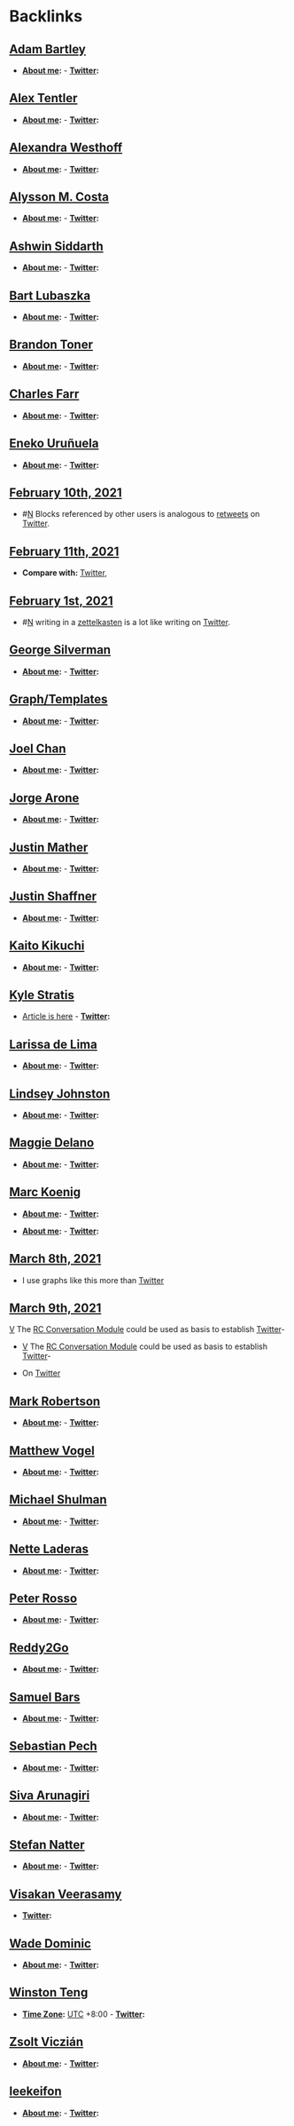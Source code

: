 
# Backlinks
## [Adam Bartley](<Adam Bartley.md>)
- **[About me](<About me.md>):**
        - **[Twitter](<Twitter.md>):**

## [Alex Tentler](<Alex Tentler.md>)
- **[About me](<About me.md>):**
        - **[Twitter](<Twitter.md>):**

## [Alexandra Westhoff](<Alexandra Westhoff.md>)
- **[About me](<About me.md>):**
        - **[Twitter](<Twitter.md>):**

## [Alysson M. Costa](<Alysson M. Costa.md>)
- **[About me](<About me.md>):** 
        - **[Twitter](<Twitter.md>):**

## [Ashwin Siddarth](<Ashwin Siddarth.md>)
- **[About me](<About me.md>):**
        - **[Twitter](<Twitter.md>):**

## [Bart Lubaszka](<Bart Lubaszka.md>)
- **[About me](<About me.md>):** 
        - **[Twitter](<Twitter.md>):**

## [Brandon Toner](<Brandon Toner.md>)
- **[About me](<About me.md>):**
        - **[Twitter](<Twitter.md>):**

## [Charles Farr](<Charles Farr.md>)
- **[About me](<About me.md>):**
        - **[Twitter](<Twitter.md>):**

## [Eneko Uruñuela](<Eneko Uruñuela.md>)
- **[About me](<About me.md>):**
        - **[Twitter](<Twitter.md>):**

## [February 10th, 2021](<February 10th, 2021.md>)
- #[N](<N.md>) Blocks referenced by other users is analogous to [retweets](<retweets.md>) on [Twitter](<Twitter.md>).

## [February 11th, 2021](<February 11th, 2021.md>)
- **Compare with:** [Twitter](<Twitter.md>),

## [February 1st, 2021](<February 1st, 2021.md>)
- #[N](<N.md>) writing in a [zettelkasten](<zettelkasten.md>) is a lot like writing on [Twitter](<Twitter.md>).

## [George Silverman](<George Silverman.md>)
- **[About me](<About me.md>):**
        - **[Twitter](<Twitter.md>):**

## [Graph/Templates](<Graph/Templates.md>)
- **[About me](<About me.md>):**
                    - **[Twitter](<Twitter.md>):**

## [Joel Chan](<Joel Chan.md>)
- **[About me](<About me.md>):**
        - **[Twitter](<Twitter.md>):**

## [Jorge Arone](<Jorge Arone.md>)
- **[About me](<About me.md>):**
        - **[Twitter](<Twitter.md>):**

## [Justin Mather](<Justin Mather.md>)
- **[About me](<About me.md>):**
        - **[Twitter](<Twitter.md>):**

## [Justin Shaffner](<Justin Shaffner.md>)
- **[About me](<About me.md>):**
        - **[Twitter](<Twitter.md>):**

## [Kaito Kikuchi](<Kaito Kikuchi.md>)
- **[About me](<About me.md>):**
        - **[Twitter](<Twitter.md>):**

## [Kyle Stratis](<Kyle Stratis.md>)
- [Article is here](https://www.kylestratis.com/post/introducing-roamlab-a-framework-for-building-community-labs)
        - **[Twitter](<Twitter.md>):**

## [Larissa de Lima](<Larissa de Lima.md>)
- **[About me](<About me.md>):**
        - **[Twitter](<Twitter.md>):**

## [Lindsey Johnston](<Lindsey Johnston.md>)
- **[About me](<About me.md>):**
        - **[Twitter](<Twitter.md>):**

## [Maggie Delano](<Maggie Delano.md>)
- **[About me](<About me.md>):**
        - **[Twitter](<Twitter.md>):**

## [Marc Koenig](<Marc Koenig.md>)
- **[About me](<About me.md>):**
        - **[Twitter](<Twitter.md>):**

- **[About me](<About me.md>):**
        - **[Twitter](<Twitter.md>):**

## [March 8th, 2021](<March 8th, 2021.md>)
- I use graphs like this more than [Twitter](<Twitter.md>)

## [March 9th, 2021](<March 9th, 2021.md>)
[V](<V.md>) The [RC Conversation Module](<RC Conversation Module.md>) could be used as basis to establish [Twitter](<Twitter.md>)-

- [V](<V.md>) The [RC Conversation Module](<RC Conversation Module.md>) could be used as basis to establish [Twitter](<Twitter.md>)-

- On [Twitter](<Twitter.md>)

## [Mark Robertson](<Mark Robertson.md>)
- **[About me](<About me.md>):** 
        - **[Twitter](<Twitter.md>):**

## [Matthew Vogel](<Matthew Vogel.md>)
- **[About me](<About me.md>):**
        - **[Twitter](<Twitter.md>):**

## [Michael Shulman](<Michael Shulman.md>)
- **[About me](<About me.md>):**
        - **[Twitter](<Twitter.md>):**

## [Nette Laderas](<Nette Laderas.md>)
- **[About me](<About me.md>):**
        - **[Twitter](<Twitter.md>):**

## [Peter Rosso](<Peter Rosso.md>)
- **[About me](<About me.md>):**
        - **[Twitter](<Twitter.md>):**

## [Reddy2Go](<Reddy2Go.md>)
- **[About me](<About me.md>):**
        - **[Twitter](<Twitter.md>):**

## [Samuel Bars](<Samuel Bars.md>)
- **[About me](<About me.md>):**
        - **[Twitter](<Twitter.md>):**

## [Sebastian Pech](<Sebastian Pech.md>)
- **[About me](<About me.md>):**
        - **[Twitter](<Twitter.md>):**

## [Siva Arunagiri](<Siva Arunagiri.md>)
- **[About me](<About me.md>):**
        - **[Twitter](<Twitter.md>):**

## [Stefan Natter](<Stefan Natter.md>)
- **[About me](<About me.md>):** 
        - **[Twitter](<Twitter.md>):**

## [Visakan Veerasamy](<Visakan Veerasamy.md>)
- **[Twitter](<Twitter.md>):**

## [Wade Dominic](<Wade Dominic.md>)
- **[About me](<About me.md>):**
        - **[Twitter](<Twitter.md>):**

## [Winston Teng](<Winston Teng.md>)
- **[Time Zone](<Time Zone.md>):**  [UTC](<UTC.md>) +8:00
        - **[Twitter](<Twitter.md>):**

## [Zsolt Viczián](<Zsolt Viczián.md>)
- **[About me](<About me.md>):**
        - **[Twitter](<Twitter.md>):**

## [leekeifon](<leekeifon.md>)
- **[About me](<About me.md>):**
        - **[Twitter](<Twitter.md>):**

